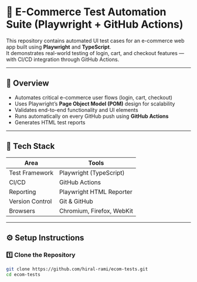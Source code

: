 # 🧪 E-Commerce Test Automation Suite (Playwright + GitHub Actions)

This repository contains automated UI test cases for an e-commerce web app built using **Playwright** and **TypeScript**.  
It demonstrates real-world testing of login, cart, and checkout features — with CI/CD integration through GitHub Actions.

---

## 🚀 Overview

- Automates critical e-commerce user flows (login, cart, checkout)
- Uses Playwright’s **Page Object Model (POM)** design for scalability
- Validates end-to-end functionality and UI elements
- Runs automatically on every GitHub push using **GitHub Actions**
- Generates HTML test reports

---

## 🧰 Tech Stack

| Area | Tools |
|------|-------|
| Test Framework | Playwright (TypeScript) |
| CI/CD | GitHub Actions |
| Reporting | Playwright HTML Reporter |
| Version Control | Git & GitHub |
| Browsers | Chromium, Firefox, WebKit |

---

## ⚙️ Setup Instructions

### 1️⃣ Clone the Repository
```bash
git clone https://github.com/hiral-rami/ecom-tests.git
cd ecom-tests
